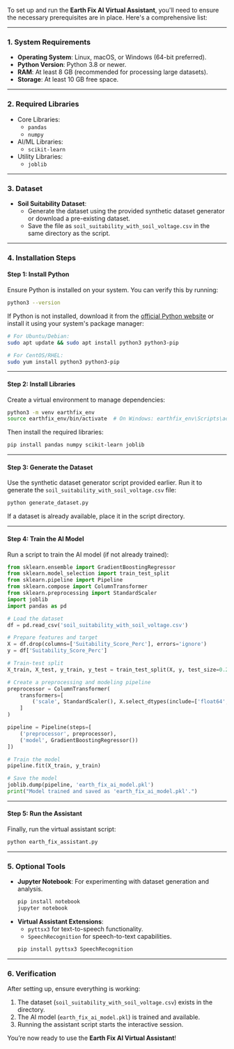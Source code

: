 To set up and run the **Earth Fix AI Virtual Assistant**, you'll need to ensure the necessary prerequisites are in place. Here's a comprehensive list:

---

### 1. **System Requirements**
   - **Operating System**: Linux, macOS, or Windows (64-bit preferred).
   - **Python Version**: Python 3.8 or newer.
   - **RAM**: At least 8 GB (recommended for processing large datasets).
   - **Storage**: At least 10 GB free space.

---

### 2. **Required Libraries**
   - Core Libraries: 
     - `pandas`
     - `numpy`
   - AI/ML Libraries:
     - `scikit-learn`
   - Utility Libraries:
     - `joblib`

---

### 3. **Dataset**
   - **Soil Suitability Dataset**: 
     - Generate the dataset using the provided synthetic dataset generator or download a pre-existing dataset.
     - Save the file as `soil_suitability_with_soil_voltage.csv` in the same directory as the script.

---

### 4. **Installation Steps**

#### Step 1: Install Python
Ensure Python is installed on your system. You can verify this by running:
```bash
python3 --version
```

If Python is not installed, download it from the [official Python website](https://www.python.org/downloads/) or install it using your system's package manager:
```bash
# For Ubuntu/Debian:
sudo apt update && sudo apt install python3 python3-pip

# For CentOS/RHEL:
sudo yum install python3 python3-pip
```

---

#### Step 2: Install Libraries
Create a virtual environment to manage dependencies:
```bash
python3 -m venv earthfix_env
source earthfix_env/bin/activate  # On Windows: earthfix_env\Scripts\activate
```

Then install the required libraries:
```bash
pip install pandas numpy scikit-learn joblib
```

---

#### Step 3: Generate the Dataset
Use the synthetic dataset generator script provided earlier. Run it to generate the `soil_suitability_with_soil_voltage.csv` file:
```bash
python generate_dataset.py
```

If a dataset is already available, place it in the script directory.

---

#### Step 4: Train the AI Model
Run a script to train the AI model (if not already trained):
```python
from sklearn.ensemble import GradientBoostingRegressor
from sklearn.model_selection import train_test_split
from sklearn.pipeline import Pipeline
from sklearn.compose import ColumnTransformer
from sklearn.preprocessing import StandardScaler
import joblib
import pandas as pd

# Load the dataset
df = pd.read_csv('soil_suitability_with_soil_voltage.csv')

# Prepare features and target
X = df.drop(columns=['Suitability_Score_Perc'], errors='ignore')
y = df['Suitability_Score_Perc']

# Train-test split
X_train, X_test, y_train, y_test = train_test_split(X, y, test_size=0.2, random_state=42)

# Create a preprocessing and modeling pipeline
preprocessor = ColumnTransformer(
    transformers=[
        ('scale', StandardScaler(), X.select_dtypes(include=['float64', 'int64']).columns)
    ]
)

pipeline = Pipeline(steps=[
    ('preprocessor', preprocessor),
    ('model', GradientBoostingRegressor())
])

# Train the model
pipeline.fit(X_train, y_train)

# Save the model
joblib.dump(pipeline, 'earth_fix_ai_model.pkl')
print("Model trained and saved as 'earth_fix_ai_model.pkl'.")
```

---

#### Step 5: Run the Assistant
Finally, run the virtual assistant script:
```bash
python earth_fix_assistant.py
```

---

### 5. **Optional Tools**
- **Jupyter Notebook**: For experimenting with dataset generation and analysis.
  ```bash
  pip install notebook
  jupyter notebook
  ```
- **Virtual Assistant Extensions**:
  - `pyttsx3` for text-to-speech functionality.
  - `SpeechRecognition` for speech-to-text capabilities.
  ```bash
  pip install pyttsx3 SpeechRecognition
  ```

---

### 6. **Verification**
After setting up, ensure everything is working:
1. The dataset (`soil_suitability_with_soil_voltage.csv`) exists in the directory.
2. The AI model (`earth_fix_ai_model.pkl`) is trained and available.
3. Running the assistant script starts the interactive session.

You’re now ready to use the **Earth Fix AI Virtual Assistant**!
